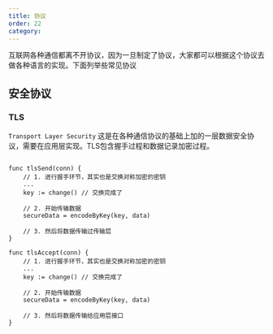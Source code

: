 ```yaml
---
title: 协议
order: 22
category:
---
```


互联网各种通信都离不开协议，因为一旦制定了协议，大家都可以根据这个协议去做各种语言的实现。下面列举些常见协议

## 安全协议

### TLS

`Transport Layer Security` 这是在各种通信协议的基础上加的一层数据安全协议，需要在应用层实现。TLS包含握手过程和数据记录加密过程。

```

func tlsSend(conn) {
    // 1. 进行握手环节，其实也是交换对称加密的密钥
    ...
    key := change() // 交换完成了
    
    // 2. 开始传输数据
    secureData = encodeByKey(key, data)
    
    // 3. 然后将数据传输过传输层
}

func tlsAccept(conn) {
    // 1. 进行握手环节，其实也是交换对称加密的密钥
    ...
    key := change() // 交换完成了
    
    // 2. 开始传输数据
    secureData = encodeByKey(key, data)
    
    // 3. 然后将数据传输给应用层接口
}

```




